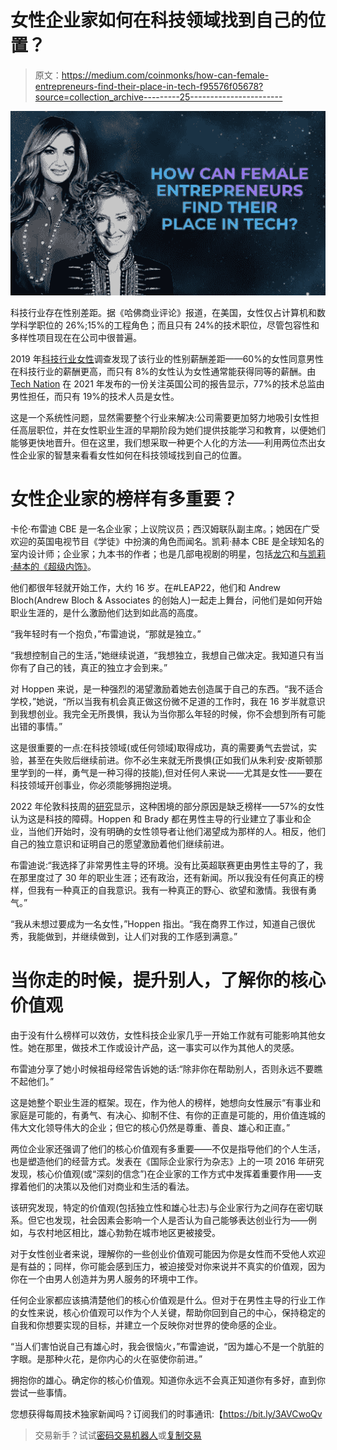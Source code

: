 # 女性企业家如何在科技领域找到自己的位置？

> 原文：<https://medium.com/coinmonks/how-can-female-entrepreneurs-find-their-place-in-tech-f95576f05678?source=collection_archive---------25----------------------->

![](img/fbf76575f650a36a0d7aef6285dc1472.png)

科技行业存在性别差距。据《哈佛商业评论》报道，在美国，女性仅占计算机和数学科学职位的 26%;15%的工程角色；而且只有 24%的技术职位，尽管包容性和多样性项目现在在公司中很普遍。

2019 年[科技行业女性](https://www.womenintech.co.uk/women-technology-survey-2019)调查发现了该行业的性别薪酬差距——60%的女性同意男性在科技行业的薪酬更高，而只有 8%的女性认为女性通常能获得同等的薪酬。由 [Tech Nation](https://technation.io/insights/diversity-and-inclusion-in-uk-tech-companies/#:~:text=When%20it%20comes%20to%20gender%2C%2077%25%20of%20tech%20director%20roles,%2C%20and%2029%25%20are%20women.) 在 2021 年发布的一份关注英国公司的报告显示，77%的技术总监由男性担任，而只有 19%的技术人员是女性。

这是一个系统性问题，显然需要整个行业来解决:公司需要更加努力地吸引女性担任高层职位，并在女性职业生涯的早期阶段为她们提供技能学习和教育，以便她们能够更快地晋升。但在这里，我们想采取一种更个人化的方法——利用两位杰出女性企业家的智慧来看看女性如何在科技领域找到自己的位置。

# 女性企业家的榜样有多重要？

卡伦·布雷迪 CBE 是一名企业家；上议院议员；西汉姆联队副主席。；她因在广受欢迎的英国电视节目《学徒》中扮演的角色而闻名。凯莉·赫本 CBE 是全球知名的室内设计师；企业家；九本书的作者；也是几部电视剧的明星，包括[龙穴](https://startups.co.uk/dragons-den/kelly-hoppen-mbe/)和[与凯莉·赫本的《超级内饰》](https://www.imdb.com/title/tt2065591/)。

他们都很年轻就开始工作，大约 16 岁。在#LEAP22，他们和 Andrew Bloch(Andrew Bloch & Associates 的创始人)一起走上舞台，问他们是如何开始职业生涯的，是什么激励他们达到如此高的高度。

“我年轻时有一个抱负，”布雷迪说，“那就是独立。”

“我想控制自己的生活，”她继续说道，“我想独立，我想自己做决定。我知道只有当你有了自己的钱，真正的独立才会到来。”

对 Hoppen 来说，是一种强烈的渴望激励着她去创造属于自己的东西。“我不适合学校，”她说，“所以当我有机会真正做这份微不足道的工作时，我在 16 岁半就意识到我想创业。我完全无所畏惧，我认为当你那么年轻的时候，你不会想到所有可能出错的事情。”

这是很重要的一点:在科技领域(或任何领域)取得成功，真的需要勇气去尝试，实验，甚至在失败后继续前进。你不必生来就无所畏惧(正如我们从朱利安·皮斯顿那里学到的一样，勇气是一种习得的技能),但对任何人来说——尤其是女性——要在科技领域开创事业，你必须能够拥抱逆境。

2022 年伦敦科技周的[研究](https://www.electronicspecifier.com/news/women-in-tech/iwd-women-in-tech-survey-to-breakthebias)显示，这种困境的部分原因是缺乏榜样——57%的女性认为这是科技的障碍。Hoppen 和 Brady 都在男性主导的行业建立了事业和企业，当他们开始时，没有明确的女性领导者让他们渴望成为那样的人。相反，他们自己的独立意识和证明自己的愿望激励着他们继续前进。

布雷迪说:“我选择了非常男性主导的环境。没有比英超联赛更由男性主导的了，我在那里度过了 30 年的职业生涯；还有政治，还有新闻。所以我没有任何真正的榜样，但我有一种真正的自我意识。我有一种真正的野心、欲望和激情。我很有勇气。”

“我从未想过要成为一名女性，”Hoppen 指出。“我在商界工作过，知道自己很优秀，我能做到，并继续做到，让人们对我的工作感到满意。”

# 当你走的时候，提升别人，了解你的核心价值观

由于没有什么榜样可以效仿，女性科技企业家几乎一开始工作就有可能影响其他女性。她在那里，做技术工作或设计产品，这一事实可以作为其他人的灵感。

布雷迪分享了她小时候祖母经常告诉她的话:“除非你在帮助别人，否则永远不要瞧不起他们。”

这是她整个职业生涯的框架。现在，作为他人的榜样，她想向女性展示“有事业和家庭是可能的，有勇气、有决心、抑制不住、有你的正直是可能的，用价值连城的伟大文化领导伟大的企业；但它的核心仍然是尊重、善良、雄心和正直。”

两位企业家还强调了他们的核心价值观有多重要——不仅是指导他们的个人生活，也是塑造他们的经营方式。发表在《国际企业家行为杂志》上的一项 2016 年研究发现，核心价值观(或“深刻的信念”)在企业家的工作方式中发挥着重要作用——支撑着他们的决策以及他们对商业和生活的看法。

该研究发现，特定的价值观(包括独立性和雄心壮志)与企业家行为之间存在密切联系。但它也发现，社会因素会影响一个人是否认为自己能够表达创业行为——例如，与农村地区相比，雄心勃勃在城市地区更被接受。

对于女性创业者来说，理解你的一些创业价值观可能因为你是女性而不受他人欢迎是有益的；同样，你可能会感到压力，被迫接受对你来说并不真实的价值观，因为你在一个由男人创造并为男人服务的环境中工作。

任何企业家都应该搞清楚他们的核心价值观是什么。但对于在男性主导的行业工作的女性来说，核心价值观可以作为个人关键，帮助你回到自己的中心，保持稳定的自我和你想要实现的目标，并建立一个反映你对世界的使命感的企业。

“当人们害怕说自己有雄心时，我会很恼火，”布雷迪说，“因为雄心不是一个肮脏的字眼。是那种火花，是你内心的火在驱使你前进。”

拥抱你的雄心。确定你的核心价值观。知道你永远不会真正知道你有多好，直到你尝试一些事情。

您想获得每周技术独家新闻吗？订阅我们的时事通讯:【https://bit.ly/3AVCwoQv 

> 交易新手？试试[密码交易机器人](/coinmonks/crypto-trading-bot-c2ffce8acb2a)或[复制交易](/coinmonks/top-10-crypto-copy-trading-platforms-for-beginners-d0c37c7d698c)